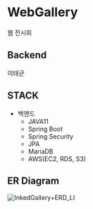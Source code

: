   
# WebGallery
  
웹 전시회

## Backend 
이태균

## STACK
- 백엔드
  - JAVA11
  - Spring Boot
  - Spring Security
  - JPA
  - MariaDB
  - AWS(EC2, RDS, S3)
  
## ER Diagram
  
![InkedGallery+ERD_LI](https://user-images.githubusercontent.com/84495814/140073836-1499ae05-ea6a-40d8-b256-18ab6a04c780.jpg)




